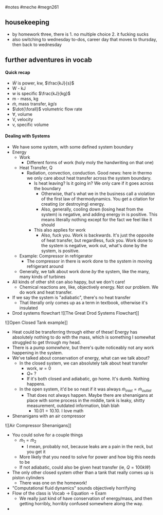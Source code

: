 #notes #meche #megn261


## housekeeping
- by homework three, there is 1. no multiple choice 2. it fucking sucks
- also switching to wednesday to-dos, career day that moves to thursday, then back to wednesday

## further adventures in vocab

#### Quick recap
- $\dot{W}$ is power, kw, $\frac{kJ}{s}$
- W - kJ
- w is specific $\frac{kJ}{kg}$
- m - mass, kg
- $\dot{m}$, mass transfer, $kg/s$
- $\dot{\forall}$ volumetric flow rate
- $\forall$, volume
- V, velocity
- v, specific volume
	
#### Dealing with Systems
- We have some system, with some defined system boundary
- Energy
	- Work
		- Different forms of work (holy moly the handwriting on that one)
	- Heat Transfer, Q
		- Radiation, convection, conduction. Good news: here in thermo we only care about heat transfer across the system boundary.
			- Is heat leaving? Is it going in? We only care if it goes across the boundary
				- Otherwise, that's what we in the business call a violation of the first law of thermodynamics. You get a citation for creating (or destroying) energy.
				- Also, generally, cooling down (losing heat from the system) is negative, and adding energy in is positive. This means literally nothing except for the fact we feel like it should
			- This also applies for work
				- Also, fuck you. Work is backwards. It's just the opposite of heat transfer, but regardless, fuck you. Work done to the system is negative, work out, what's done by the system, is positive.
	- Example: Compressor in refrigerator
		- The compressor in there is work done to the system in moving refrigerant around
	- Generally, we talk about work done *by* the system, like the many, many kinds of turbines
- All kinds of other shit can also happy, but we don't care!
	- Chemical reactions are, like, objectively energy. Not our problem. We do work and heat transfer.
- If we say the system is "adiabatic", there's no heat transfer
	- That literally only comes up as a term in textbook, otherwise it's insulated
- Drod systems flowchart
![[The Great Drod Systems Flowchart]]

![[Open Closed Tank example]]
- Heat could be transferring through either of these! Energy has absolutely nothing to do with the mass, which is something I somewhat struggled to get through my head.
- There is a pump *somewhere*, but there's quite noticeably not any work happening in the system. 
- We've talked about conservation of energy, what can we talk about?
	- In the closed system, we can absolutely talk about heat transfer
		- work, $w=0$ 
		- $Q=\ ?$ 
		- If it's both closed and adiabatic, go home. It's dumb. Nothing happens.
	- In the open system, it'd be so neat if it was always $\dot{m}_{inlet}=\dot{m}_{outlet}$ 
		- That does not always happen. Maybe there are shenanigans at place with some process in the middle, tank is leaky, shitty measurement, outdated information, blah blah
			- $10.01=10.10$. I love math
- Shenanigans with an air compressor

![[Air Compressor Shenanigans]]
- You could solve for a couple things
	- $\dot{m}_{1}=\dot{m}_{2}$
		- I mean, probably not, because leaks are a pain in the neck, but you get it
	- More likely that you need to solve for power and how big this needs to be
	- If not adiabatic, could also be given heat transfer (ie, $Q=100kW$) 
- The only other closed system other than a tank that really comes up is piston cylinders
	- There was one on the homework!
- "Computational fluid dynamics" sounds objectively horrifying
- Flow of the class is Vocab $\to$ Equation $\to$ Exam
	- We really just kind of have conservation of energy/mass, and then getting horribly, horribly confused somewhere along the way.
- 